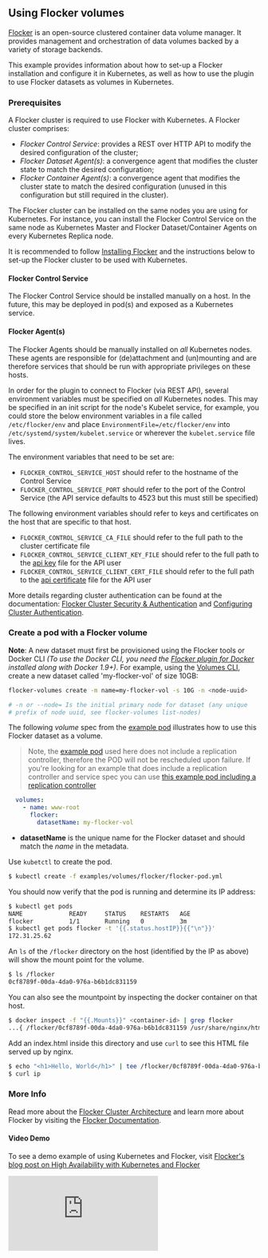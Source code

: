 ## Using Flocker volumes

[Flocker](https://clusterhq.com/flocker) is an open-source clustered container data volume manager. It provides management
and orchestration of data volumes backed by a variety of storage backends.

This example provides information about how to set-up a Flocker installation and configure it in Kubernetes, as well as how to use the plugin to use Flocker datasets as volumes in Kubernetes.

### Prerequisites

A Flocker cluster is required to use Flocker with Kubernetes. A Flocker cluster comprises:

- *Flocker Control Service*: provides a REST over HTTP API to modify the desired configuration of the cluster;
- *Flocker Dataset Agent(s)*: a convergence agent that modifies the cluster state to match the desired configuration;
- *Flocker Container Agent(s)*: a convergence agent that modifies the cluster state to match the desired configuration (unused in this configuration but still required in the cluster).

The Flocker cluster can be installed on the same nodes you are using for Kubernetes. For instance, you can install the Flocker Control Service on the same node as Kubernetes Master and Flocker Dataset/Container Agents on every Kubernetes Replica node.

It is recommended to follow [Installing Flocker](https://docs.clusterhq.com/en/latest/install/index.html) and the instructions below to set-up the Flocker cluster to be used with Kubernetes.

#### Flocker Control Service

The Flocker Control Service should be installed manually on a host. In the future, this may be deployed in pod(s) and exposed as a Kubernetes service.

#### Flocker Agent(s)

The Flocker Agents should be manually installed on *all* Kubernetes nodes. These agents are responsible for (de)attachment and (un)mounting and are therefore services that should be run with appropriate privileges on these hosts.

In order for the plugin to connect to Flocker (via REST API), several environment variables must be specified on *all* Kubernetes nodes. This may be specified in an init script for the node's Kubelet service, for example, you could store the below environment variables in a file called `/etc/flocker/env` and place `EnvironmentFile=/etc/flocker/env` into `/etc/systemd/system/kubelet.service` or wherever the `kubelet.service` file lives.

The environment variables that need to be set are:

- `FLOCKER_CONTROL_SERVICE_HOST` should refer to the hostname of the Control Service
- `FLOCKER_CONTROL_SERVICE_PORT` should refer to the port of the Control Service (the API service defaults to 4523 but this must still be specified)

The following environment variables should refer to keys and certificates on the host that are specific to that host.

- `FLOCKER_CONTROL_SERVICE_CA_FILE` should refer to the full path to the cluster certificate file
- `FLOCKER_CONTROL_SERVICE_CLIENT_KEY_FILE` should refer to the full path to the [api key](https://docs.clusterhq.com/en/latest/config/generate-api-plugin.html) file for the API user
- `FLOCKER_CONTROL_SERVICE_CLIENT_CERT_FILE` should refer to the full path to the [api certificate](https://docs.clusterhq.com/en/latest/config/generate-api-plugin.html) file for the API user

More details regarding cluster authentication can be found at the documentation: [Flocker Cluster Security & Authentication](https://docs.clusterhq.com/en/latest/concepts/security.html) and [Configuring Cluster Authentication](https://docs.clusterhq.com/en/latest/config/configuring-authentication.html).

### Create a pod with a Flocker volume

**Note**: A new dataset must first be provisioned using the Flocker tools or Docker CLI *(To use the Docker CLI, you need the [Flocker plugin for Docker](https://clusterhq.com/docker-plugin/) installed along with Docker 1.9+)*. For example, using the [Volumes CLI](https://docs.clusterhq.com/en/latest/labs/volumes-cli.html), create a new dataset called 'my-flocker-vol' of size 10GB:

```sh
flocker-volumes create -m name=my-flocker-vol -s 10G -n <node-uuid>

# -n or --node= Is the initial primary node for dataset (any unique
# prefix of node uuid, see flocker-volumes list-nodes)
```

The following *volume* spec from the [example pod](flocker-pod.yml) illustrates how to use this Flocker dataset as a volume.

> Note, the [example pod](flocker-pod.yml) used here does not include a replication controller, therefore the POD will not be rescheduled upon failure. If you're looking for an example that does include a replication controller and service spec you can use [this example pod including a replication controller](flocker-pod-with-rc.yml)

```yaml
  volumes:
    - name: www-root
      flocker:
        datasetName: my-flocker-vol
```

- **datasetName** is the unique name for the Flocker dataset and should match the *name* in the metadata.

Use `kubetctl` to create the pod.

```sh
$ kubectl create -f examples/volumes/flocker/flocker-pod.yml
```

You should now verify that the pod is running and determine its IP address:

```sh
$ kubectl get pods
NAME             READY     STATUS    RESTARTS   AGE
flocker          1/1       Running   0          3m
$ kubectl get pods flocker -t '{{.status.hostIP}}{{"\n"}}'
172.31.25.62
```

An `ls` of the `/flocker` directory on the host (identified by the IP as above) will show the mount point for the volume.

```sh
$ ls /flocker
0cf8789f-00da-4da0-976a-b6b1dc831159
```

You can also see the mountpoint by inspecting the docker container on that host.

```sh
$ docker inspect -f "{{.Mounts}}" <container-id> | grep flocker
...{ /flocker/0cf8789f-00da-4da0-976a-b6b1dc831159 /usr/share/nginx/html true}
```

Add an index.html inside this directory and use `curl` to see this HTML file served up by nginx.

```sh
$ echo "<h1>Hello, World</h1>" | tee /flocker/0cf8789f-00da-4da0-976a-b6b1dc831159/index.html
$ curl ip

```

### More Info

Read more about the [Flocker Cluster Architecture](https://docs.clusterhq.com/en/latest/concepts/architecture.html) and learn more about Flocker by visiting the [Flocker Documentation](https://docs.clusterhq.com/).

#### Video Demo

To see a demo example of using Kubernetes and Flocker, visit [Flocker's blog post on High Availability with Kubernetes and Flocker](https://clusterhq.com/2015/12/22/ha-demo-kubernetes-flocker/)

<!-- BEGIN MUNGE: GENERATED_ANALYTICS -->
[![Analytics](https://kubernetes-site.appspot.com/UA-36037335-10/GitHub/examples/volumes/flocker/README.md?pixel)]()
<!-- END MUNGE: GENERATED_ANALYTICS -->
